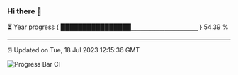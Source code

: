 ### Hi there 👋

⏳ Year progress { ████████████████▁▁▁▁▁▁▁▁▁▁▁▁▁▁ } 54.39 %

---

⏰ Updated on Tue, 18 Jul 2023 12:15:36 GMT

![Progress Bar CI](https://github.com/Shyam-Makwana/GitHub-Actions-Demo/workflows/Progress%20Bar%20CI/badge.svg)
